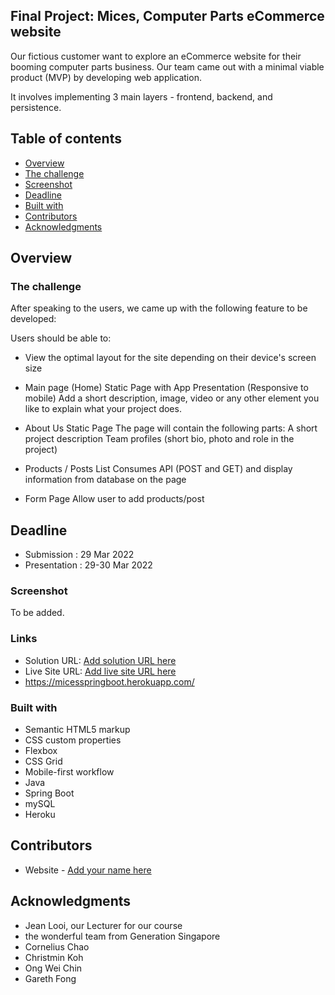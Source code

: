 ## Final Project: Mices, Computer Parts eCommerce website

Our fictious customer want to explore an eCommerce website for their booming computer parts business. Our team came out with a minimal viable product (MVP) by developing web application. 

It involves implementing 3 main layers - frontend, backend, and persistence. 

## Table of contents

- [Overview](#overview)
- [The challenge](#the-challenge)
- [Screenshot](#screenshot)
- [Deadline](#Deadline)
- [Built with](#built-with)
- [Contributors](#contributor)
- [Acknowledgments](#acknowledgments)

## Overview

### The challenge

After speaking to the users, we came up with the following feature to be developed:

Users should be able to:
- View the optimal layout for the site depending on their device's screen size

- Main page (Home) 
Static Page with App Presentation (Responsive to mobile) 
Add a short description, image, video or any other element you like to explain what your project does.

- About Us 
Static Page
The page will contain the following parts:
A short project description 
Team profiles (short bio, photo and role in the project)

- Products / Posts List 
Consumes API (POST and GET) and display information from database on the page

- Form Page 
Allow user to add products/post

## Deadline

- Submission    : 29 Mar 2022
- Presentation  : 29-30 Mar 2022

### Screenshot

To be added.

### Links

- Solution URL: [Add solution URL here](https://your-solution-url.com)
- Live Site URL: [Add live site URL here](https://your-live-site-url.com)
- https://micesspringboot.herokuapp.com/

### Built with

- Semantic HTML5 markup
- CSS custom properties
- Flexbox
- CSS Grid
- Mobile-first workflow
- Java 
- Spring Boot
- mySQL
- Heroku

## Contributors

- Website - [Add your name here](https://www.your-site.com)

## Acknowledgments

- Jean Looi, our Lecturer for our course
- the wonderful team from Generation Singapore
- Cornelius Chao
- Christmin Koh
- Ong Wei Chin
- Gareth Fong
